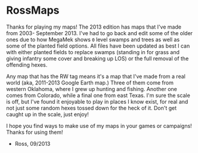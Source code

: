 # RossMaps

Thanks for playing my maps!  The 2013 edition has maps that I've made from 2003- September 2013. I've had to go back and
edit some of the older ones due to how MegaMek shows `0` level swamps and trees as well as some of the planted field
options. All files have been updated as best I can with either planted fields to replace swamps (standing in for grass
and giving infantry some cover and breaking up LOS) or the full removal of the offending hexes.

Any map that has the RW tag means it's a map that I've made from a real world (aka, 2011-2013 Google Earth map.) Three
of them come from western Oklahoma, where I grew up hunting and fishing. Another one comes from Colorado, while a final
one from east Texas. I'm sure the scale is off, but I've found it enjoyable to play in places I know exist, for real and
not just some random hexes tossed down for the heck of it. Don't get caught up in the scale, just enjoy!

I hope you find ways to make use of my maps in your games or campaigns!  Thanks for using them!

- Ross, 09/2013
